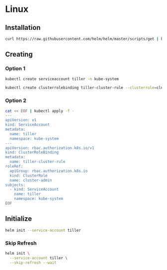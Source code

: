 # Linux

## Installation

```sh
curl https://raw.githubusercontent.com/helm/helm/master/scripts/get | bash
```

## Creating

### Option 1

```sh
kubectl create serviceaccount tiller -n kube-system
```

```sh
kubectl create clusterrolebinding tiller-cluster-rule --clusterrole=cluster-admin --serviceaccount=kube-system:tiller
```

### Option 2

```sh
cat << EOF | kubectl apply -f -
---
apiVersion: v1
kind: ServiceAccount
metadata:
  name: tiller
  namespace: kube-system
---
apiVersion: rbac.authorization.k8s.io/v1
kind: ClusterRoleBinding
metadata:
  name: tiller-cluster-rule
roleRef:
  apiGroup: rbac.authorization.k8s.io
  kind: ClusterRole
  name: cluster-admin
subjects:
  - kind: ServiceAccount
    name: tiller
    namespace: kube-system
EOF
```

## Initialize

```sh
helm init --service-account tiller
```

### Skip Refresh

```sh
helm init \
  --service-account tiller \
  --skip-refresh --wait
```
